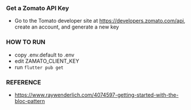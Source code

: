 ### Get a Zomato API Key ###

- Go to the Tomato developer site at https://developers.zomato.com/api, create an account, and generate a new key

### HOW TO RUN ###

- copy .env.default to .env
- edit ZAMATO_CLIENT_KEY
- run `flutter pub get`

### REFERENCE ###

- https://www.raywenderlich.com/4074597-getting-started-with-the-bloc-pattern
